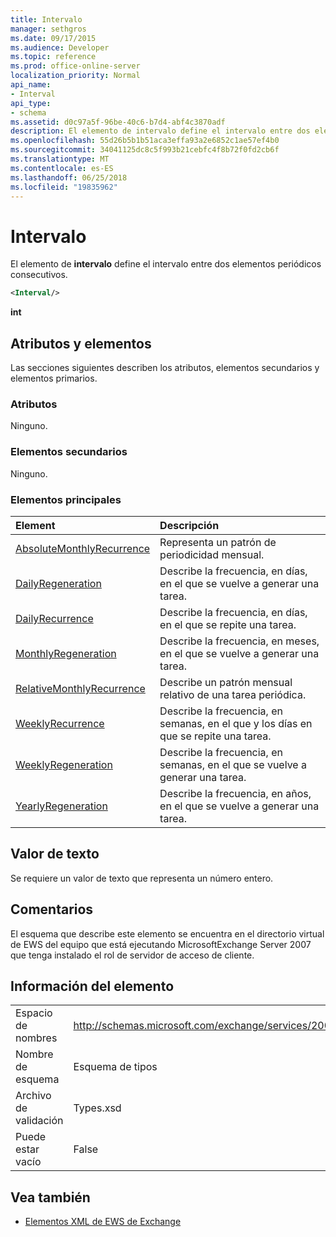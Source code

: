 ```yaml
---
title: Intervalo
manager: sethgros
ms.date: 09/17/2015
ms.audience: Developer
ms.topic: reference
ms.prod: office-online-server
localization_priority: Normal
api_name:
- Interval
api_type:
- schema
ms.assetid: d0c97a5f-96be-40c6-b7d4-abf4c3870adf
description: El elemento de intervalo define el intervalo entre dos elementos periódicos consecutivos.
ms.openlocfilehash: 55d26b5b1b51aca3effa93a2e6852c1ae57ef4b0
ms.sourcegitcommit: 34041125dc8c5f993b21cebfc4f8b72f0fd2cb6f
ms.translationtype: MT
ms.contentlocale: es-ES
ms.lasthandoff: 06/25/2018
ms.locfileid: "19835962"
---
```

# <a name="interval"></a>Intervalo

El elemento de **intervalo** define el intervalo entre dos elementos periódicos consecutivos. 
  
```xml
<Interval/>
```

 **int**
## <a name="attributes-and-elements"></a>Atributos y elementos

Las secciones siguientes describen los atributos, elementos secundarios y elementos primarios.
  
### <a name="attributes"></a>Atributos

Ninguno.
  
### <a name="child-elements"></a>Elementos secundarios

Ninguno.
  
### <a name="parent-elements"></a>Elementos principales

|**Element**|**Descripción**|
|:-----|:-----|
|[AbsoluteMonthlyRecurrence](absolutemonthlyrecurrence.md) <br/> |Representa un patrón de periodicidad mensual.  <br/> |
|[DailyRegeneration](dailyregeneration.md) <br/> |Describe la frecuencia, en días, en el que se vuelve a generar una tarea.  <br/> |
|[DailyRecurrence](dailyrecurrence.md) <br/> |Describe la frecuencia, en días, en el que se repite una tarea.  <br/> |
|[MonthlyRegeneration](monthlyregeneration.md) <br/> |Describe la frecuencia, en meses, en el que se vuelve a generar una tarea.  <br/> |
|[RelativeMonthlyRecurrence](relativemonthlyrecurrence.md) <br/> |Describe un patrón mensual relativo de una tarea periódica.  <br/> |
|[WeeklyRecurrence](weeklyrecurrence.md) <br/> |Describe la frecuencia, en semanas, en el que y los días en que se repite una tarea.  <br/> |
|[WeeklyRegeneration](weeklyregeneration.md) <br/> |Describe la frecuencia, en semanas, en el que se vuelve a generar una tarea.  <br/> |
|[YearlyRegeneration](yearlyregeneration.md) <br/> |Describe la frecuencia, en años, en el que se vuelve a generar una tarea.  <br/> |
   
## <a name="text-value"></a>Valor de texto

Se requiere un valor de texto que representa un número entero.
  
## <a name="remarks"></a>Comentarios

El esquema que describe este elemento se encuentra en el directorio virtual de EWS del equipo que está ejecutando MicrosoftExchange Server 2007 que tenga instalado el rol de servidor de acceso de cliente.
  
## <a name="element-information"></a>Información del elemento

|||
|:-----|:-----|
|Espacio de nombres  <br/> |http://schemas.microsoft.com/exchange/services/2006/types  <br/> |
|Nombre de esquema  <br/> |Esquema de tipos  <br/> |
|Archivo de validación  <br/> |Types.xsd  <br/> |
|Puede estar vacío  <br/> |False  <br/> |
   
## <a name="see-also"></a>Vea también



- [Elementos XML de EWS de Exchange](ews-xml-elements-in-exchange.md)


